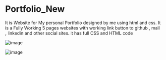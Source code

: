 # Portfolio_New
 
It is Website for My personal Portfolio designed by me using html and css. 
It is a Fully Working 5 pages websites with working link button to github , mail , linkedin and other social sites.
it has full CSS and HTML code 


![image](https://github.com/SanD204/My-Portfolio/assets/113448326/f2c2e7e4-f69a-4c29-b14c-58224ace5943)

![image](https://github.com/SanD204/My-Portfolio/assets/113448326/752a7731-4fdf-4ac7-8698-95dc9a61fcf5)
